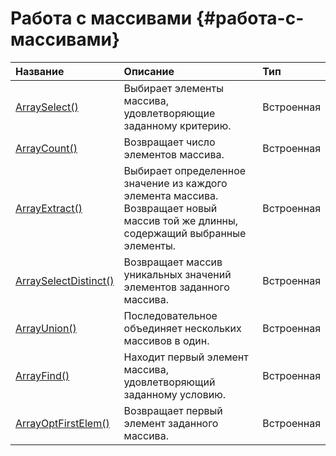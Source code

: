 # Работа с массивами {#работа-с-массивами}

| Название | Описание | Тип |
| :--- | :--- | :--- |
| [ArraySelect\(\)](/Code/Functions/WorkWithArrays/ArraySelect.md) | Выбирает элементы массива, удовлетворяющие заданному критерию. | Встроенная |
| [ArrayCount\(\)](/Code/Functions/WorkWithArrays/ArrayCount.md) | Возвращает число элементов массива. | Встроенная |
| [ArrayExtract\(\)](/Code/Functions/WorkWithArrays/ArrayExtract.md) | Выбирает определенное значение из каждого элемента массива. Возвращает новый массив той же длинны, содержащий выбранные элементы. | Встроенная |
| [ArraySelectDistinct\(\)](/Code/Functions/WorkWithArrays/ArraySelectDistinct.md) | Возвращает массив уникальных значений элементов заданного массива. | Встроенная |
| [ArrayUnion\(\)](/Code/Functions/WorkWithArrays/ArrayUnion.md) | Последовательное объединяет нескольких массивов в один. | Встроенная |
| [ArrayFind\(\)](/Code/Functions/WorkWithArrays/ArrayFind.md) | Находит первый элемент массива, удовлетворяющий заданному условию. | Встроенная |
| [ArrayOptFirstElem\(\)](/Code/Functions/WorkWithArrays/ArrayOptFirstElem.md) | Возвращает первый элемент заданного массива. | Встроенная |



